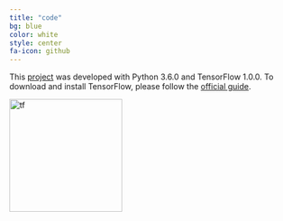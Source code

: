 ```yaml
---
title: "code"
bg: blue
color: white
style: center
fa-icon: github
---
```


This [project](https://github.com/imatge-upc/skiprnn-2017-telecombcn) was developed with Python 3.6.0 and TensorFlow 1.0.0. To download and install TensorFlow, please follow the [official guide](https://www.tensorflow.org/get_started/os_setup).

<img src="https://upload.wikimedia.org/wikipedia/commons/a/a4/TensorFlowLogo.png" alt="tf" style="width: 200px;"/>
